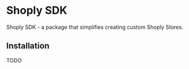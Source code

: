 # Shoply SDK

Shoply SDK - a package that simplifies creating custom Shoply Stores.

## Installation

TODO
